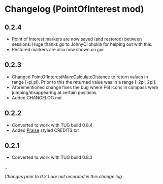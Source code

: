 # Changelog (PointOfInterest mod)

## 0.2.4

 * Point of Interest markers are now saved (and restored) between sessions. Huge thanks go to JohnyCilohokla for helping out with this.
 * Restored markers are also now shown on gui.

## 0.2.3

 * Changed PointOfInterestMain:CalculateDistance to return values in range [-pi,pi). Prior to this the returned value was in a range [-2pi, 2pi].
 * Aforementioned change fixes the bug where PoI icons in compass were jumping/disappearing at certain positions.
 * Added CHANGELOG.md.

## 0.2.2

 * Converted to work with TUG build 0.8.4
 * Added [Praise](https://github.com/mercorii/Praise) styled CREDITS.txt

## 0.2.1

 * Converted to work with TUG build 0.8.3

..

_Changes prior to 0.2.1 are not recorded in this change log_
